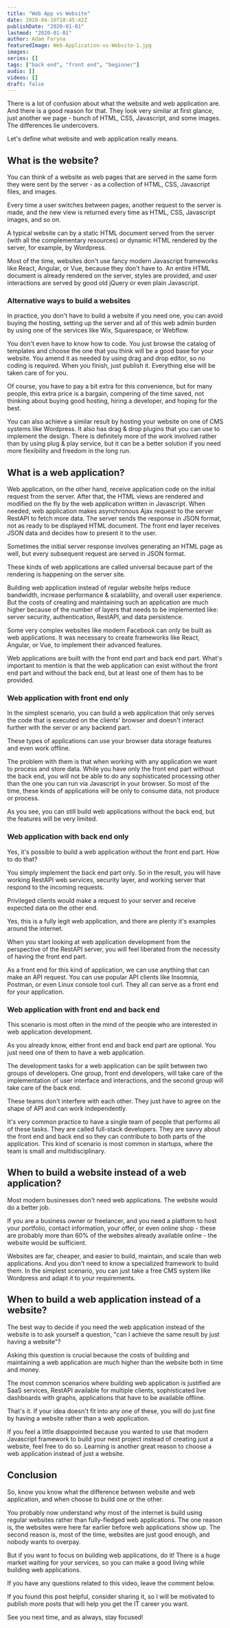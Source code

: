 ```yaml
---
title: "Web App vs Website"
date: 2020-04-16T18:45:42Z
publishDate: "2020-01-01"
lastmod: "2020-01-01"
author: Adam Faryna
featuredImage: Web-Application-vs-Website-1.jpg
images:
series: []
tags: ["back end", "front end", "beginner"]
audio: []
videos: []
draft: false
---
```


There is a lot of confusion about what the website and web application are. And there is a good reason for that. They look very similar at first glance, just another we page - bunch of HTML, CSS, Javascript, and some images. The differences lie undercovers.

Let's define what website and web application really means.

## What is the website?

You can think of a website as web pages that are served in the same form they were sent by the server - as a collection of HTML, CSS, Javascript files, and images.

Every time a user switches between pages, another request to the server is made, and the new view is returned every time as HTML, CSS, Javascript images, and so on.

A typical website can by a static HTML document served from the server (with all the complementary resources) or dynamic HTML rendered by the server, for example, by Wordpress.

Most of the time, websites don't use fancy modern Javascript frameworks like React, Angular, or Vue, because they don't have to. An entire HTML document is already rendered on the server, styles are provided, and user interactions are served by good old jQuery or even plain Javascript.

### Alternative ways to build a websites

In practice, you don't have to build a website if you need one, you can avoid buying the hosting, setting up the server and all of this web admin burden by using one of the services like Wix, Squarespace, or Webflow.

You don't even have to know how to code. You just browse the catalog of templates and choose the one that you think will be a good base for your website. You amend it as needed by using drag and drop editor, so no coding is required. When you finish, just publish it. Everything else will be taken care of for you.

Of course, you have to pay a bit extra for this convenience, but for many people, this extra price is a bargain, compering of the time saved, not thinking about buying good hosting, hiring a developer, and hoping for the best.

You can also achieve a similar result by hosting your website on one of CMS systems like Wordpress. It also has drag &amp; drop plugins that you can use to implement the design. There is definitely more of the work involved rather than by using plug &amp; play service, but it can be a better solution if you need more flexibility and freedom in the long run.

## What is a web application?

Web application, on the other hand, receive application code on the initial request from the server. After that, the HTML views are rendered and modified on the fly by the web application written in Javascript. When needed, web application makes asynchronous Ajax request to the server RestAPI to fetch more data. The server sends the response in JSON format, not as ready to be displayed HTML document. The front end layer receives JSON data and decides how to present it to the user.

Sometimes the initial server response involves generating an HTML page as well, but every subsequent request are served in JSON format.&nbsp;

These kinds of web applications are called universal because part of the rendering is happening on the server site.

Building web application instead of regular website helps reduce bandwidth, increase performance &amp; scalability, and overall user experience. But the costs of creating and maintaining such an application are much higher because of the number of layers that needs to be implemented like: server security, authentication, RestAPI, and data persistence.

Some very complex websites like modern Facebook can only be built as web applications. It was necessary to create frameworks like React, Angular, or Vue, to implement their advanced features.

Web applications are built with the front end part and back end part. What's important to mention is that the web application can exist without the front end part and without the back end, but at least one of them has to be provided.

### Web application with front end only

In the simplest scenario, you can build a web application that only serves the code that is executed on the clients' browser and doesn't interact further with the server or any backend part.

These types of applications can use your browser data storage features and even work offline.

The problem with them is that when working with any application we want to process and store data. While you have only the front end part without the back end, you will not be able to do any sophisticated processing other than the one you can run via Javascript in your browser. So most of the time, these kinds of applications will be only to consume data, not produce or process.

As you see, you can still build web applications without the back end, but the features will be very limited.

### Web application with back end only

Yes, it's possible to build a web application without the front end part. How to do that?

You simply implement the back end part only. So in the result, you will have working RestAPI web services, security layer, and working server that respond to the incoming requests.

Privileged clients would make a request to your server and receive expected data on the other end.

Yes, this is a fully legit web application, and there are plenty it's examples around the internet.

When you start looking at web application development from the perspective of the RestAPI server, you will feel liberated from the necessity of having the front end part.

As a front end for this kind of application, we can use anything that can make an API request. You can use popular API clients like Insomnia, Postman, or even Linux console tool curl. They all can serve as a front end for your application.

### Web application with front end and back end

This scenario is most often in the mind of the people who are interested in web application development.

As you already know, either front end and back end part are optional. You just need one of them to have a web application.

The development tasks for a web application can be split between two groups of developers. One group, front end developers, will take care of the implementation of user interface and interactions, and the second group will take care of the back end.

These teams don't interfere with each other. They just have to agree on the shape of API and can work independently.

It's very common practice to have a single team of people that performs all of these tasks. They are called full-stack developers. They are savvy about the front end and back end so they can contribute to both parts of the application. This kind of scenario is most common in startups, where the team is small and multidisciplinary.

## When to build a website instead of a web application?

Most modern businesses don't need web applications. The website would do a better job.

If you are a business owner or freelancer, and you need a platform to host your portfolio, contact information, your offer, or even online shop - these are probably more than 60% of the websites already available online - the website would be sufficient.

Websites are far, cheaper, and easier to build, maintain, and scale than web applications. And you don't need to know a specialized framework to build them. In the simplest scenario, you can just take a free CMS system like Wordpress and adapt it to your requirements.

## When to build a web application instead of a website?

The best way to decide if you need the web application instead of the website is to ask yourself a question, "can I achieve the same result by just having a website"?

Asking this question is crucial because the costs of building and maintaining a web application are much higher than the website both in time and money.

The most common scenarios where building web application is justified are SaaS services, RestAPI available for multiple clients, sophisticated live dashboards with graphs, applications that have to be available offline.

That's it. If your idea doesn't fit into any one of these, you will do just fine by having a website rather than a web application.

If you feel a little disappointed because you wanted to use that modern Javascript framework to build your next project instead of creating just a website, feel free to do so. Learning is another great reason to choose a web application instead of just a website.

## Conclusion

So, know you know what the difference between website and web application, and when choose to build one or the other.

You probably now understand why most of the internet is build using regular websites rather than fully-fledged web applications. The one reason is, the websites were here far earlier before web applications show up. The second reason is, most of the time, websites are just good enough, and nobody wants to overpay.

But if you want to focus on building web applications, do it! There is a huge market waiting for your services, so you can make a good living while building web applications.

If you have any questions related to this video, leave the comment below.

If you found this post helpful, consider sharing it, so I will be motivated to publish more posts that will help you get the IT career you want.

See you next time, and as always, stay focused!

